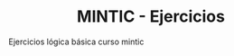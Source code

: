 <h1 align="center">MINTIC - Ejercicios</h1>
<p align="justify">Ejercicios lógica básica curso mintic</p>